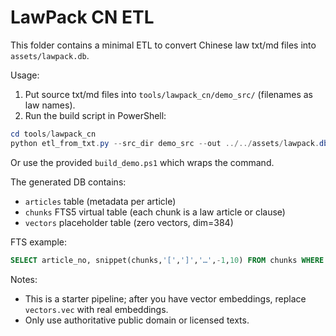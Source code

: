 # LawPack CN ETL

This folder contains a minimal ETL to convert Chinese law txt/md files into `assets/lawpack.db`.

Usage:

1. Put source txt/md files into `tools/lawpack_cn/demo_src/` (filenames as law names).
2. Run the build script in PowerShell:

```powershell
cd tools/lawpack_cn
python etl_from_txt.py --src_dir demo_src --out ../../assets/lawpack.db --lang zh
```

Or use the provided `build_demo.ps1` which wraps the command.

The generated DB contains:
- `articles` table (metadata per article)
- `chunks` FTS5 virtual table (each chunk is a law article or clause)
- `vectors` placeholder table (zero vectors, dim=384)

FTS example:

```sql
SELECT article_no, snippet(chunks,'[',']','…',-1,10) FROM chunks WHERE chunks MATCH '离婚 AND 抚养' LIMIT 5;
```

Notes:
- This is a starter pipeline; after you have vector embeddings, replace `vectors.vec` with real embeddings.
- Only use authoritative public domain or licensed texts.

